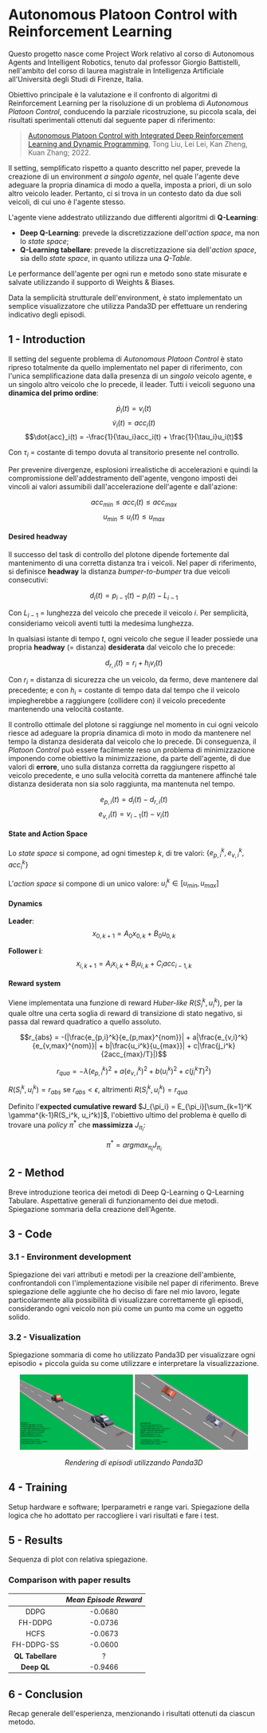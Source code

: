 # Autonomous Platoon Control with Reinforcement Learning

Questo progetto nasce come Project Work relativo al corso di Autonomous Agents and Intelligent Robotics, tenuto dal professor Giorgio Battistelli, nell'ambito del corso di laurea magistrale in Intelligenza Artificiale all'Università degli Studi di Firenze, Italia.

Obiettivo principale è la valutazione e il confronto di algoritmi di Reinforcement Learning per la risoluzione di un problema di *Autonomous Platoon Control*, conducendo la parziale ricostruzione, su piccola scala, dei risultati sperimentali ottenuti dal seguente paper di riferimento:

> [Autonomous Platoon Control with Integrated Deep Reinforcement Learning and Dynamic Programming](https://github.com/giovancombo/AutonomousPlatoonControl/blob/main/paper.pdf), Tong Liu, Lei Lei, Kan Zheng, Kuan Zhang; 2022.

Il setting, semplificato rispetto a quanto descritto nel paper, prevede la creazione di un environment *a singolo agente*, nel quale l'agente deve adeguare la propria dinamica di modo a quella, imposta a priori, di un solo altro veicolo leader. Pertanto, ci si trova in un contesto dato da due soli veicoli, di cui uno è l'agente stesso.

L'agente viene addestrato utilizzando due differenti algoritmi di **Q-Learning**:
- **Deep Q-Learning**: prevede la discretizzazione dell'*action space*, ma non lo *state space*;
- **Q-Learning tabellare**: prevede la discretizzazione sia dell'*action space*, sia dello *state space*, in quanto utilizza una *Q-Table*.

Le performance dell'agente per ogni run e metodo sono state misurate e salvate utilizzando il supporto di Weights & Biases.

Data la semplicità strutturale dell'environment, è stato implementato un semplice visualizzatore che utilizza Panda3D per effettuare un rendering indicativo degli episodi.


## 1 - Introduction

Il setting del seguente problema di *Autonomous Platoon Control* è stato ripreso totalmente da quello implementato nel paper di riferimento, con l'unica semplificazione data dalla presenza di un *singolo* veicolo agente, e un singolo altro veicolo che lo precede, il leader. Tutti i veicoli seguono una **dinamica del primo ordine**:

$$\dot{p}_i(t) = v_i(t)$$
$$\dot{v}_i(t) = acc_i(t)$$
$$\dot{acc}_i(t) = -\frac{1}{\tau_i}acc_i(t) + \frac{1}{\tau_i}u_i(t)$$

Con $\tau_i$ = costante di tempo dovuta al transitorio presente nel controllo.

Per prevenire divergenze, esplosioni irrealistiche di accelerazioni e quindi la compromissione dell'addestramento dell'agente, vengono imposti dei vincoli ai valori assumibili dall'accelerazione dell'agente e dall'azione:

$$acc_{min} \leq acc_i(t) \leq acc_{max}$$
$$u_{min} \leq u_i(t) \leq u_{max}$$

#### Desired headway

Il successo del task di controllo del plotone dipende fortemente dal mantenimento di una corretta distanza tra i veicoli. Nel paper di riferimento, si definisce **headway** la distanza *bumper-to-bumper* tra due veicoli consecutivi:

$$d_i(t) = p_{i-1}(t) - p_i(t) - L_{i-1}$$

Con $L_{i-1}$ = lunghezza del veicolo che precede il veicolo $i$. Per semplicità, consideriamo veicoli aventi tutti la medesima lunghezza.

In qualsiasi istante di tempo $t$, ogni veicolo che segue il leader possiede una propria **headway** (= distanza) **desiderata** dal veicolo che lo precede:

$$d_{r,i}(t) = r_i + h_iv_i(t)$$

Con $r_i$ = distanza di sicurezza che un veicolo, da fermo, deve mantenere dal precedente; e con $h_i$ = costante di tempo data dal tempo che il veicolo impiegherebbe a raggiungere (collidere con) il veicolo precedente mantenendo una velocità costante.

Il controllo ottimale del plotone si raggiunge nel momento in cui ogni veicolo riesce ad adeguare la propria dinamica di moto in modo da mantenere nel tempo la distanza desiderata dal veicolo che lo precede. Di conseguenza, il *Platoon Control* può essere facilmente reso un problema di minimizzazione imponendo come obiettivo la minimizzazione, da parte dell'agente, di due valori di **errore**, uno sulla distanza corretta da raggiungere rispetto al veicolo precedente, e uno sulla velocità corretta da mantenere affinché tale distanza desiderata non sia solo raggiunta, ma mantenuta nel tempo.

$$e_{p,i}(t) = d_i(t) - d_{r,i}(t)$$
$$e_{v,i}(t) = v_{i-1}(t) - v_i(t)$$

#### State and Action Space

Lo *state space* si compone, ad ogni timestep $k$, di tre valori: $`\{e_{p,i}^k, e_{v,i}^k, acc_i^k\}`$

L'*action space* si compone di un unico valore: $u_i^k \in [u_{min}, u_{max}]$

#### Dynamics

**Leader**: $$x_{0, k+1} = A_0x_{0,k} + B_0u_{0,k}$$

**Follower i**: $$x_{i, k+1} = A_ix_{i,k} + B_iu_{i,k} + C_iacc_{i-1,k}$$

#### Reward system

Viene implementata una funzione di reward *Huber-like* $R(S_i^k, u_i^k)$, per la quale oltre una certa soglia di reward di transizione di stato negativo, si passa dal reward quadratico a quello assoluto.

$$r_{abs} = -(|\frac{e_{p,i}^k}{e_{p,max}^{nom}}| + a|\frac{e_{v,i}^k}{e_{v,max}^{nom}}| + b|\frac{u_i^k}{u_{max}}| + c|\frac{j_i^k}{2acc_{max}/T}|)$$

$$r_{qua} = -\lambda{(e_{p,i}^k)^2 + a(e_{v,i}^k)^2 + b(u_i^k)^2 + c(j_i^kT)^2)}$$

$R(S_i^k, u_i^k) = r_{abs}$ se $r_{abs} < \epsilon$, altrimenti $R(S_i^k, u_i^k) = r_{qua}$

Definito l'**expected cumulative reward** $J_{\pi_i} = E_{\pi_i}[\sum_{k=1}^K \gamma^{k-1}R(S_i^k, u_i^k)]$, l'obiettivo ultimo del problema è quello di trovare una *policy* $\pi^*$ che **massimizza** $J_{\pi_i}$:

$$\pi^* = argmax_{\pi_i}J_{\pi_i}$$

## 2 - Method
Breve introduzione teorica dei metodi di Deep Q-Learning o Q-Learning Tabulare. Aspettative generali di funzionamento dei due metodi.
Spiegazione sommaria della creazione dell'Agente.

## 3 - Code

### 3.1 - Environment development
Spiegazione dei vari attributi e metodi per la creazione dell'ambiente, confrontandoli con l'implementazione visibile nel paper di riferimento.
Breve spiegazione delle aggiunte che ho deciso di fare nel mio lavoro, legate particolarmente alla possibilità di visualizzare correttamente gli episodi, considerando ogni veicolo non più come un punto ma come un oggetto solido.

### 3.2 - Visualization
Spiegazione sommaria di come ho utilizzato Panda3D per visualizzare ogni episodio + piccola guida su come utilizzare e interpretare la visualizzazione.

<p float="left", align="center">
  <img src="https://github.com/giovancombo/AutonomousPlatoonControl/blob/main/images/panda2.png", width="45%" />
  <img src="https://github.com/giovancombo/AutonomousPlatoonControl/blob/main/images/panda3.png", width="45%" />
</p>

<p align="center"><i>Rendering di episodi utilizzando Panda3D</i></p>

## 4 - Training
Setup hardware e software; Iperparametri e range vari. Spiegazione della logica che ho adottato per raccogliere i vari risultati e fare i test.

## 5 - Results
Sequenza di plot con relativa spiegazione.

### Comparison with paper results

| |*Mean Episode Reward*|
|:-:|:-:|
|DDPG|-0.0680|
|FH-DDPG|-0.0736|
|HCFS|-0.0673|
|FH-DDPG-SS|-0.0600|
|**QL Tabellare**|?|
|**Deep QL**|-0.9466|

## 6 - Conclusion
Recap generale dell'esperienza, menzionando i risultati ottenuti da ciascun metodo.
